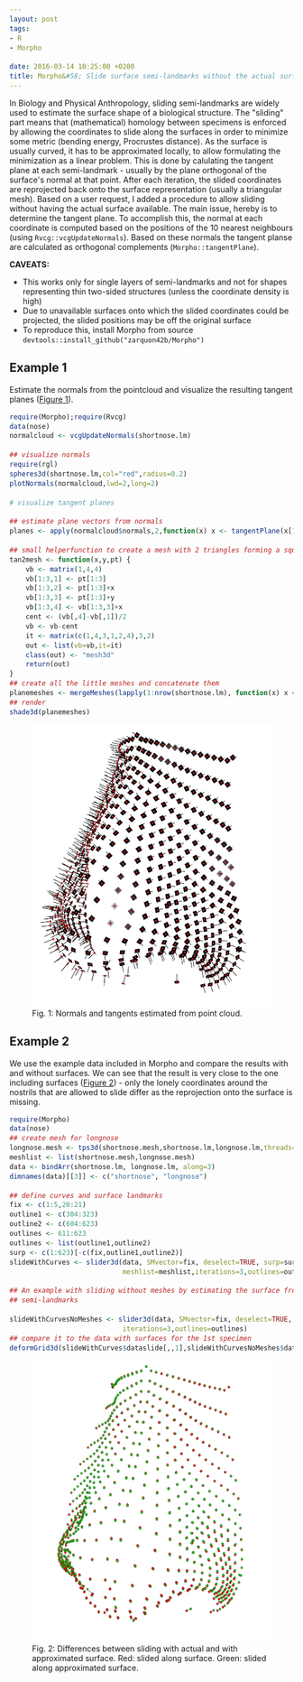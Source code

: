 ```yaml
---
layout: post
tags: 
- R 
- Morpho

date: 2016-03-14 10:25:00 +0200
title: Morpho&#58; Slide surface semi-landmarks without the actual surfaces
---
```


In Biology and Physical Anthropology, sliding semi-landmarks are widely used to estimate the surface shape of a biological structure. The "sliding" part means that (mathematical) homology between specimens is enforced by allowing the coordinates to slide along the surfaces in order to minimize some metric (bending energy, Procrustes distance). As the surface is usually curved, it has to be approximated locally, to allow formulating the minimization as a linear problem. This is done by calulating the tangent plane at each semi-landmark - usually by the plane orthogonal of the surface's normal at that point. After each iteration, the slided coordinates are reprojected back onto the surface representation (usually a triangular mesh).
Based on a user request, I added a procedure to allow sliding without having the actual surface available. The main issue, hereby is to determine the tangent plane. To accomplish this, the normal at each coordinate is computed based on the positions of the 10 nearest neighbours (using ```Rvcg::vcgUpdateNormals```). Based on these normals the tangent planse are calculated as orthogonal complements (```Morpho::tangentPlane```).

**CAVEATS:**

* This works only for single layers of semi-landmarks and not for shapes representing thin two-sided structures (unless the coordinate density is high)
* Due to unavailable surfaces onto which the slided coordinates could be projected, the slided positions may be off the original surface
* To reproduce this, install Morpho from source ```devtools::install_github("zarquon42b/Morpho")```

## Example 1 

Estimate the normals from the pointcloud and visualize the resulting tangent planes (<a href="#Fig1">Figure 1</a>).

```r
require(Morpho);require(Rvcg)
data(nose)
normalcloud <- vcgUpdateNormals(shortnose.lm)

## visualize normals
require(rgl)
spheres3d(shortnose.lm,col="red",radius=0.2)
plotNormals(normalcloud,lwd=2,long=2)

# visualize tangent planes

## estimate plane vectors from normals
planes <- apply(normalcloud$normals,2,function(x) x <- tangentPlane(x[1:3]))

## small helperfunction to create a mesh with 2 triangles forming a square representing the tangent plane
tan2mesh <- function(x,y,pt) {
    vb <- matrix(1,4,4)
    vb[1:3,1] <- pt[1:3]
    vb[1:3,2] <- pt[1:3]+x
    vb[1:3,3] <- pt[1:3]+y
    vb[1:3,4] <- vb[1:3,3]+x
    cent <- (vb[,4]-vb[,1])/2
    vb <- vb-cent
    it <- matrix(c(1,4,3,1,2,4),3,2)
    out <- list(vb=vb,it=it)
    class(out) <- "mesh3d"
    return(out)
}
## create all the little meshes and concatenate them
planemeshes <- mergeMeshes(lapply(1:nrow(shortnose.lm), function(x) x <- tan2mesh(planes[[x]]$y,planes[[x]]$z,normalcloud$vb[,x])))
## render 
shade3d(planemeshes)
```

<a id="Fig1"></a>
<figure class="center">
    <img rel="zoom" src="/resources/images/nose_planes.png" alt="example 1" height="500" >    
    <figcaption>Fig. 1: Normals and tangents estimated from point cloud.</figcaption>

</figure> 



## Example 2

We use the example data included in Morpho and compare the results with and without surfaces. We can see that the result is very close to the one including surfaces (<a href="#Fig2">Figure 2</a>) - only the lonely coordinates around the nostrils that are allowed to slide differ as the reprojection onto the surface is missing.

```r
require(Morpho)
data(nose)
## create mesh for longnose
longnose.mesh <- tps3d(shortnose.mesh,shortnose.lm,longnose.lm,threads=1)
meshlist <- list(shortnose.mesh,longnose.mesh)
data <- bindArr(shortnose.lm, longnose.lm, along=3)
dimnames(data)[[3]] <- c("shortnose", "longnose")

## define curves and surface landmarks
fix <- c(1:5,20:21)
outline1 <- c(304:323)
outline2 <- c(604:623)
outlines <- 611:623
outlines <- list(outline1,outline2)
surp <- c(1:623)[-c(fix,outline1,outline2)]
slideWithCurves <- slider3d(data, SMvector=fix, deselect=TRUE, surp=surp,
                            meshlist=meshlist,iterations=3,outlines=outlines)

## An example with sliding without meshes by estimating the surface from the
## semi-landmarks

slideWithCurvesNoMeshes <- slider3d(data, SMvector=fix, deselect=TRUE, surp=surp,
                            iterations=3,outlines=outlines)
## compare it to the data with surfaces for the 1st specimen
deformGrid3d(slideWithCurves$dataslide[,,1],slideWithCurvesNoMeshes$dataslide[,,1],ngrid = 0)
```

<a id="Fig2"></a>
<figure class="center">
    <img rel="zoom" src="/resources/images/slide_compare_nose.png" alt="example 1" height="500" >    
    <figcaption>Fig. 2: Differences between sliding with actual and with approximated surface. Red: slided along surface. Green: slided along approximated surface.</figcaption>

</figure> 
